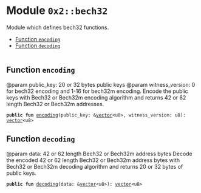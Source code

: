 
<a name="0x2_bech32"></a>

# Module `0x2::bech32`

Module which defines bech32 functions.


-  [Function `encoding`](#0x2_bech32_encoding)
-  [Function `decoding`](#0x2_bech32_decoding)


<pre><code></code></pre>



<a name="0x2_bech32_encoding"></a>

## Function `encoding`

@param public_key: 20 or 32 bytes public keys
@param witness_version: 0 for bech32 encoding and 1-16 for bech32m encoding.
Encode the public keys with Bech32 or Bech32m encoding algorithm and returns 42 or 62 length Bech32 or Bech32m addresses.


<pre><code><b>public</b> <b>fun</b> <a href="bech32.md#0x2_bech32_encoding">encoding</a>(public_key: &<a href="">vector</a>&lt;u8&gt;, witness_version: u8): <a href="">vector</a>&lt;u8&gt;
</code></pre>



<a name="0x2_bech32_decoding"></a>

## Function `decoding`

@param data: 42 or 62 length Bech32 or Bech32m address bytes
Decode the encoded 42 or 62 length Bech32 or Bech32m address bytes with Bech32 or Bech32m decoding algorithm and returns 20 or 32 bytes of public keys.


<pre><code><b>public</b> <b>fun</b> <a href="bech32.md#0x2_bech32_decoding">decoding</a>(data: &<a href="">vector</a>&lt;u8&gt;): <a href="">vector</a>&lt;u8&gt;
</code></pre>
